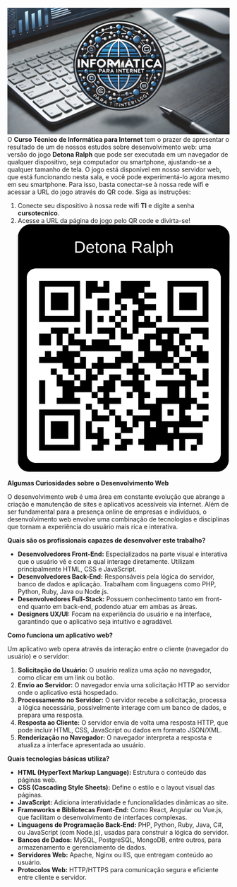 ![](./logom3.jpeg)
O **Curso Técnico de Informática para Internet** tem o prazer de apresentar o resultado de um de nossos estudos sobre desenvolvimento web: uma versão do jogo **Detona Ralph** que pode ser executada em um navegador de qualquer dispositivo, seja computador ou smartphone, ajustando-se a qualquer tamanho de tela. O jogo está disponível em nosso servidor web, que está funcionando nesta sala, e você pode experimentá-lo agora mesmo em seu smartphone. Para isso, basta conectar-se à nossa rede wifi e acessar a URL do jogo através do QR code. Siga as instruções:

1. Conecte seu dispositivo à nossa rede wifi **TI** e digite a senha **cursotecnico**.
2. Acesse a URL da página do jogo pelo QR code e divirta-se!
![](./qr-detona-ralph.svg)

**Algumas Curiosidades sobre o Desenvolvimento Web**

O desenvolvimento web é uma área em constante evolução que abrange a criação e manutenção de sites e aplicativos acessíveis via internet. Além de ser fundamental para a presença online de empresas e indivíduos, o desenvolvimento web envolve uma combinação de tecnologias e disciplinas que tornam a experiência do usuário mais rica e interativa.

**Quais são os profissionais capazes de desenvolver este trabalho?**

- **Desenvolvedores Front-End:** Especializados na parte visual e interativa que o usuário vê e com a qual interage diretamente. Utilizam principalmente HTML, CSS e JavaScript.
- **Desenvolvedores Back-End:** Responsáveis pela lógica do servidor, banco de dados e aplicação. Trabalham com linguagens como PHP, Python, Ruby, Java ou Node.js.
- **Desenvolvedores Full-Stack:** Possuem conhecimento tanto em front-end quanto em back-end, podendo atuar em ambas as áreas.
- **Designers UX/UI:** Focam na experiência do usuário e na interface, garantindo que o aplicativo seja intuitivo e agradável.

**Como funciona um aplicativo web?**

Um aplicativo web opera através da interação entre o cliente (navegador do usuário) e o servidor:

1. **Solicitação do Usuário:** O usuário realiza uma ação no navegador, como clicar em um link ou botão.
2. **Envio ao Servidor:** O navegador envia uma solicitação HTTP ao servidor onde o aplicativo está hospedado.
3. **Processamento no Servidor:** O servidor recebe a solicitação, processa a lógica necessária, possivelmente interage com um banco de dados, e prepara uma resposta.
4. **Resposta ao Cliente:** O servidor envia de volta uma resposta HTTP, que pode incluir HTML, CSS, JavaScript ou dados em formato JSON/XML.
5. **Renderização no Navegador:** O navegador interpreta a resposta e atualiza a interface apresentada ao usuário.

**Quais tecnologias básicas utiliza?**

- **HTML (HyperText Markup Language):** Estrutura o conteúdo das páginas web.
- **CSS (Cascading Style Sheets):** Define o estilo e o layout visual das páginas.
- **JavaScript:** Adiciona interatividade e funcionalidades dinâmicas ao site.
- **Frameworks e Bibliotecas Front-End:** Como React, Angular ou Vue.js, que facilitam o desenvolvimento de interfaces complexas.
- **Linguagens de Programação Back-End:** PHP, Python, Ruby, Java, C#, ou JavaScript (com Node.js), usadas para construir a lógica do servidor.
- **Bancos de Dados:** MySQL, PostgreSQL, MongoDB, entre outros, para armazenamento e gerenciamento de dados.
- **Servidores Web:** Apache, Nginx ou IIS, que entregam conteúdo ao usuário.
- **Protocolos Web:** HTTP/HTTPS para comunicação segura e eficiente entre cliente e servidor.

